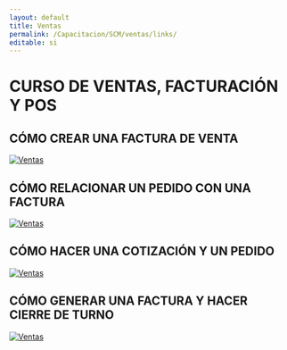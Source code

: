 ```yaml
---
layout: default
title: Ventas
permalink: /Capacitacion/SCM/ventas/links/
editable: si
---
```


# CURSO DE VENTAS, FACTURACIÓN Y POS


## CÓMO CREAR UNA FACTURA DE VENTA


[![Ventas](https://oasiserp-my.sharepoint.com/personal/martha_velasquez_oasiscom_com/_layouts/15/guestaccess.aspx?docid=153180aeda5114ca99aa58f96bde35880&authkey=AU1MN3g7EPsxSNVHEQPc6sM)](https://youtu.be/ehHM5EawbZg)


##  CÓMO RELACIONAR UN PEDIDO CON UNA FACTURA 


[![Ventas](https://oasiserp-my.sharepoint.com/personal/martha_velasquez_oasiscom_com/_layouts/15/guestaccess.aspx?docid=1c57d75f5ceb943a9b40584020d0b2d24&authkey=AT8uP7Fp3EIuH_C2vHrGOTY)](https://youtu.be/OtY8FxjOX_I)


##  CÓMO HACER UNA COTIZACIÓN Y UN PEDIDO


[![Ventas](https://oasiserp-my.sharepoint.com/personal/martha_velasquez_oasiscom_com/_layouts/15/guestaccess.aspx?docid=1fa6a68a9fc704ad4b1f4e158e74275a4&authkey=AceZUQbONhwqXooq8qejSXw)](https://youtu.be/TLCJ92r8I5s)


##  CÓMO GENERAR UNA FACTURA Y HACER CIERRE DE TURNO


[![Ventas](https://oasiserp-my.sharepoint.com/personal/martha_velasquez_oasiscom_com/_layouts/15/guestaccess.aspx?docid=19fd6845afbf447219014e5fc98225237&authkey=AeuM8ogGNP_PBguCBpibNv8)](https://youtu.be/IZv0XdFvXAo)







